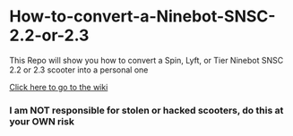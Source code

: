 # How-to-convert-a-Ninebot-SNSC-2.2-or-2.3
This Repo will show you how to convert a Spin, Lyft, or Tier Ninebot SNSC 2.2 or 2.3 scooter into a personal one

[Click here to go to the wiki](https://github.com/Yadefaulty/How-to-convert-a-Ninebot-SNSC-2.2-or-2.3/wiki)

### **I am NOT responsible for stolen or hacked scooters, do this at your OWN risk**
